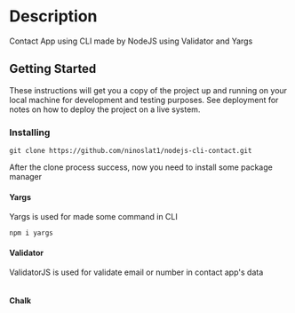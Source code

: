 # Description
Contact App using CLI made by NodeJS using Validator and Yargs

## Getting Started
These instructions will get you a copy of the project up and running on your local machine for development and testing purposes. See deployment for notes on how to deploy the project on a live system.

### Installing
```
git clone https://github.com/ninoslat1/nodejs-cli-contact.git
```
After the clone process success, now you need to install some package manager
#### Yargs
Yargs is used for made some command in CLI
```
npm i yargs
```
#### Validator
ValidatorJS is used for validate email or number in contact app's data
```
```
#### Chalk
